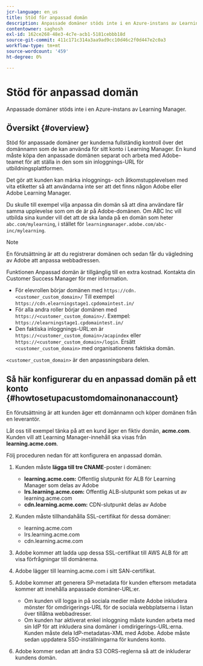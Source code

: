 ```yaml
---
jcr-language: en_us
title: Stöd för anpassad domän
description: Anpassade domäner stöds inte i en Azure-instans av Learning Manager.
contentowner: saghosh
exl-id: 162ce268-48e3-4c7e-acb1-5181cebbb18d
source-git-commit: 411c171c314a3aa9ad9cc10d46c2f0d447e2c0a3
workflow-type: tm+mt
source-wordcount: '459'
ht-degree: 0%

---
```


# Stöd för anpassad domän

Anpassade domäner stöds inte i en Azure-instans av Learning Manager.

## Översikt {#overview}

Stöd för anpassade domäner ger kunderna fullständig kontroll över det domännamn som de kan använda för sitt konto i Learning Manager. En kund måste köpa den anpassade domänen separat och arbeta med Adobe-teamet för att ställa in den som sin inloggnings-URL för utbildningsplattformen.

Det gör att kunden kan märka inloggnings- och åtkomstupplevelsen med vita etiketter så att användarna inte ser att det finns någon Adobe eller Adobe Learning Manager.

Du skulle till exempel vilja anpassa din domän så att dina användare får samma upplevelse som om de är på Adobe-domänen. Om ABC Inc vill utbilda sina kunder vill det att de ska landa på en domän som heter `abc.com/mylearning`, i stället för `learningmanager.adobe.com/abc-inc/mylearning`.

>[!NOTE]
>
>En förutsättning är att du registrerar domänen och sedan får du vägledning av Adobe att anpassa webbadressen.


Funktionen Anpassad domän är tillgänglig till en extra kostnad. Kontakta din Customer Success Manager för mer information.

* För elevrollen börjar domänen med `https://cdn.<customer_custom_domain>/` Till exempel `https://cdn.elearningstage1.cpdomaintest.in/`
* För alla andra roller börjar domänen med `https://<customer_custom_domain>/`. Exempel: `https://elearningstage1.cpdomaintest.in/`
* Den faktiska inloggnings-URL:en är `https://<customer_custom_domain>/acapindex` eller `https://<customer_custom_domain>/login`. Ersätt `<customer_custom_domain>` med organisationens faktiska domän.

`<customer_custom_domain>` är den anpassningsbara delen.

## Så här konfigurerar du en anpassad domän på ett konto {#howtosetupacustomdomainonanaccount}

En förutsättning är att kunden äger ett domännamn och köper domänen från en leverantör.

Låt oss till exempel tänka på att en kund äger en fiktiv domän, **acme.com**. Kunden vill att Learning Manager-innehåll ska visas från **learning.acme.com**.

Följ proceduren nedan för att konfigurera en anpassad domän.

1. Kunden måste **lägga till tre CNAME**-poster i domänen:

   * **learning.acme.com:** Offentlig slutpunkt för ALB för Learning Manager som delas av Adobe
   * **lrs.learning.acme.com:** Offentlig ALB-slutpunkt som pekas ut av learning.acme.com
   * **cdn.learning.acme.com:** CDN-slutpunkt delas av Adobe

1. Kunden måste tillhandahålla SSL-certifikat för dessa domäner:

   * learning.acme.com
   * lrs.learning.acme.com
   * cdn.learning.acme.com

1. Adobe kommer att ladda upp dessa SSL-certifikat till AWS ALB för att visa förfrågningar till domänerna.
1. Adobe lägger till learning.acme.com i sitt SAN-certifikat.
1. Adobe kommer att generera SP-metadata för kunden eftersom metadata kommer att innehålla anpassade domäner-URL:er.

   * Om kunden vill logga in på sociala medier måste Adobe inkludera mönster för omdirigerings-URL för de sociala webbplatserna i listan över tillåtna webbadresser.
   * Om kunden har aktiverat enkel inloggning måste kunden arbeta med sin IdP för att inkludera sina domäner i omdirigerings-URL:erna. Kunden måste dela IdP-metadatas-XML med Adobe. Adobe måste sedan uppdatera SSO-inställningarna för kundens konto.

1. Adobe kommer sedan att ändra S3 CORS-reglerna så att de inkluderar kundens domän.
